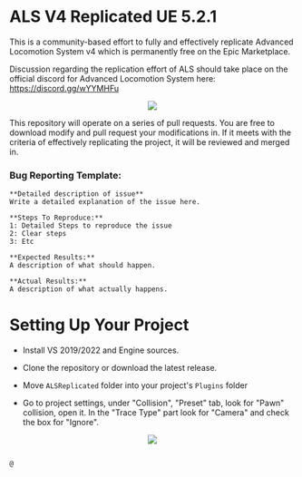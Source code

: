 # ALS V4 Replicated UE 5.2.1

This is a community-based effort to fully and effectively replicate Advanced Locomotion System v4 which is permanently free on the Epic Marketplace. 

Discussion regarding the replication effort of ALS should take place on the official discord for Advanced Locomotion System here: https://discord.gg/wYYMHFu

<p align="center">
  <a href="https://discord.gg/wYYMHFu"><img src="https://i.imgur.com/LP9bZQj.png"></a>
</p>

This repository will operate on a series of pull requests. You are free to download modify and pull request your modifications in. If it meets with the criteria of effectively replicating the project, it will be reviewed and merged in.

### Bug Reporting Template:

```
**Detailed description of issue**
Write a detailed explanation of the issue here.

**Steps To Reproduce:**
1: Detailed Steps to reproduce the issue 
2: Clear steps
3: Etc

**Expected Results:**
A description of what should happen.

**Actual Results:**
A description of what actually happens.
```

# Setting Up Your Project

- Install VS 2019/2022 and Engine sources.

- Clone the repository or download the latest release.

- Move `ALSReplicated` folder into your project's `Plugins` folder

- Go to project settings, under "Collision", "Preset" tab, look for "Pawn" collision, open it. In the "Trace Type" part look for "Camera" and check the box for "Ignore".

<p align="center">
  <img src="https://i.imgur.com/rr3iDhc.png"></a>

  ```

@
